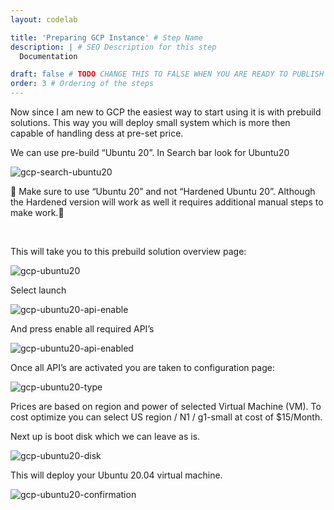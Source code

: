 ```yaml
---
layout: codelab

title: 'Preparing GCP Instance' # Step Name
description: | # SEO Description for this step
  Documentation

draft: false # TODO CHANGE THIS TO FALSE WHEN YOU ARE READY TO PUBLISH THE PAGE
order: 3 # Ordering of the steps
---
```


Now since I am new to GCP the easiest way to start using it is with prebuild solutions. This way you will deploy small system which is more then capable of handling dess at pre-set price.

We can use pre-build “Ubuntu 20”. In Search bar look for Ubuntu20

![gcp-search-ubuntu20](https://github.com/atsign-foundation/atsign.dev/blob/trunk/content/en/docs/Archives/guides/dess-setup/dess-gcp/images/gcp-search-ubuntu20.png?raw=true)

🔴 Make sure to use “Ubuntu 20” and not “Hardened Ubuntu 20”. Although the Hardened version will work as well it requires additional manual steps to make work.🔴

​

This will take you to this prebuild solution overview page:


![gcp-ubuntu20](https://github.com/atsign-foundation/atsign.dev/blob/trunk/content/en/docs/Archives/guides/dess-setup/dess-gcp/images/gcp-ubuntu20.png?raw=true)

Select launch


![gcp-ubuntu20-api-enable](https://github.com/atsign-foundation/atsign.dev/blob/trunk/content/en/docs/Archives/guides/dess-setup/dess-gcp/images/gcp-ubuntu20-api-enable.png?raw=true)

And press enable all required API’s


![gcp-ubuntu20-api-enabled](https://github.com/atsign-foundation/atsign.dev/blob/trunk/content/en/docs/Archives/guides/dess-setup/dess-gcp/images/gcp-ubuntu20-api-enabled.png?raw=true)

Once all API’s are activated you are taken to configuration page:


![gcp-ubuntu20-type](https://github.com/atsign-foundation/atsign.dev/blob/trunk/content/en/docs/Archives/guides/dess-setup/dess-gcp/images/gcp-ubuntu20-type.png?raw=true)

Prices are based on region and power of selected Virtual Machine (VM). To cost optimize you can select US region / N1 / g1-small at cost of $15/Month.

Next up is boot disk which we can leave as is.


![gcp-ubuntu20-disk](https://github.com/atsign-foundation/atsign.dev/blob/trunk/content/en/docs/Archives/guides/dess-setup/dess-gcp/images/gcp-ubuntu20-disk.png?raw=true)

This will deploy your Ubuntu 20.04 virtual machine.


![gcp-ubuntu20-confirmation](https://github.com/atsign-foundation/atsign.dev/blob/trunk/content/en/docs/Archives/guides/dess-setup/dess-gcp/images/gcp-ubuntu20-confirmation.png?raw=true)
